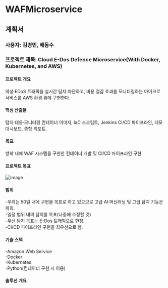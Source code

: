 # WAFMicroservice

## 계획서

### 사용자: 김경민, 배동수
### 프로젝트 제목: Cloud E-Dos Defence Microservice(With Docker, Kubernetes, and AWS)

#### 프로젝트 개요
악성·EDoS 트래픽을 실시간 탐지·차단하고, 비용 절감 효과를 모니터링하는 마이크로서비스를 AWS 환경 위에 구현한다.

#### 핵심 산출물
탐지·대응·모니터링 컨테이너 이미지, IaC 스크립트, Jenkins CI/CD 파이프라인, 데모 대시보드, 종합 리포트.

#### 목표
방학 내에 WAF 시스템을 구현한 컨테이너 개발 및 CI/CD 파이프라인 구현

#### 프로젝트 목표
![image](https://github.com/user-attachments/assets/ced06ae2-6171-4ce2-9c08-623276a69f75)

#### 범위
-우리는 50일 내에 구현을 목표로 하고 있으므로 고급 AI 머신러닝 및 고급 탐지 기능은 제외.</br>
-일정 범위 내의 탐지를 목표(나중에 수정할 것)</br>
-우선 탐지 목표는 E-Dos 트래픽으로 한정.</br>
-CI/CD 파이프라인 구현을 최우선으로 함.</br>

#### 기술 스택
-Amazon Web Service </br>
-Docker </br>
-Kubernetes </br>
-Python(컨테이너 구현 시 이용) </br>

#### 솔루션 개요
